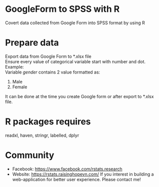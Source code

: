 # GoogleForm to SPSS with R
Covert data collected from Google Form into SPSS format by using R

# Prepare data
Export data from Google Form to *.xlsx file\
Ensure every value of categorical variable start with number and dot.\
Example:\
Variable _gender_ contains 2 value formatted as:

1. Male 
2. Female

It can be done at the time you create Google form or after export to *.xlsx file.

# R packages requires
readxl, haven, stringr, labelled, dplyr

# Community
* Facebook: https://www.facebook.com/rstats.research
* Website: https://rstats.raisinghopevn.com/
If you interest in building a web-application for better user experience. Please contact me!
